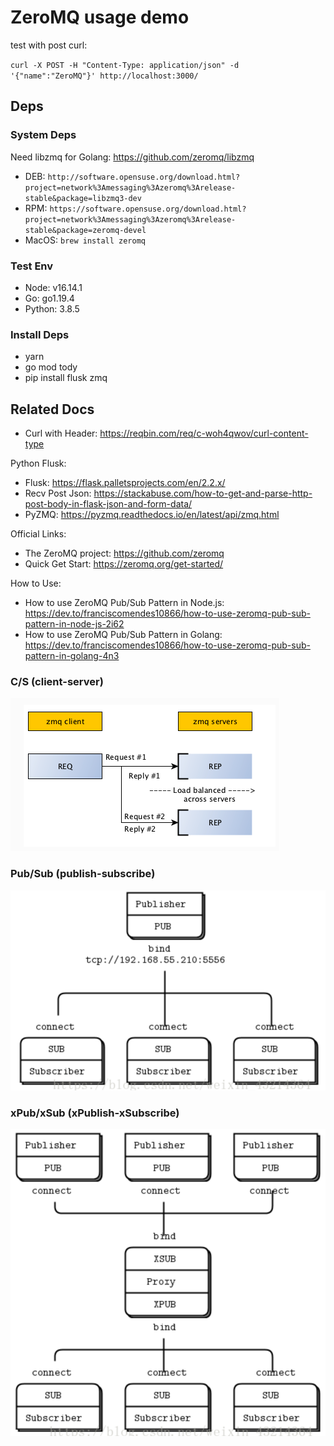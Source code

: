 # ZeroMQ usage demo

test with post curl:

`curl -X POST -H "Content-Type: application/json" -d '{"name":"ZeroMQ"}' http://localhost:3000/`

## Deps

### System Deps

Need libzmq for Golang: https://github.com/zeromq/libzmq

- DEB: `http://software.opensuse.org/download.html?project=network%3Amessaging%3Azeromq%3Arelease-stable&package=libzmq3-dev`
- RPM: `https://software.opensuse.org/download.html?project=network%3Amessaging%3Azeromq%3Arelease-stable&package=zeromq-devel`
- MacOS: `brew install zeromq`

### Test Env

- Node: v16.14.1
- Go: go1.19.4
- Python: 3.8.5

### Install Deps

- yarn
- go mod tody
- pip install flusk zmq

## Related Docs

- Curl with Header: https://reqbin.com/req/c-woh4qwov/curl-content-type

Python Flusk:

- Flusk: https://flask.palletsprojects.com/en/2.2.x/
- Recv Post Json: https://stackabuse.com/how-to-get-and-parse-http-post-body-in-flask-json-and-form-data/
- PyZMQ: https://pyzmq.readthedocs.io/en/latest/api/zmq.html

Official Links:

- The ZeroMQ project: https://github.com/zeromq
- Quick Get Start: https://zeromq.org/get-started/

How to Use:

- How to use ZeroMQ Pub/Sub Pattern in Node.js: https://dev.to/franciscomendes10866/how-to-use-zeromq-pub-sub-pattern-in-node-js-2i62
- How to use ZeroMQ Pub/Sub Pattern in Golang: https://dev.to/franciscomendes10866/how-to-use-zeromq-pub-sub-pattern-in-golang-4n3

### C/S (client-server)

![](img/cs.png)

### Pub/Sub (publish-subscribe)

![](img/pub_sub.png)

### xPub/xSub (xPublish-xSubscribe)

![](img/xpub_xsub.png)
